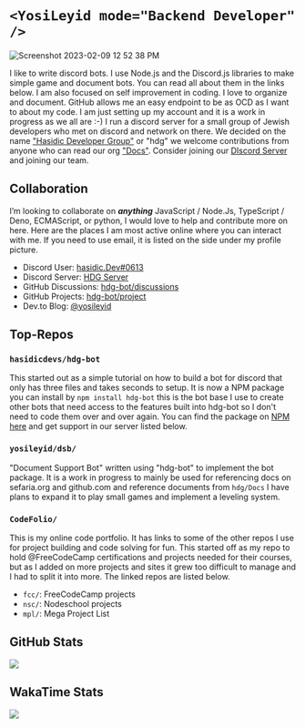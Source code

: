 # `<YosiLeyid mode="Backend Developer" />`

![Screenshot 2023-02-09 12 52 38 PM](https://user-images.githubusercontent.com/14003326/217905523-ace96627-1417-4c8a-bbaf-a9b23248e6d4.png)


I like to write discord bots. I use Node.js and the Discord.js libraries to make simple game and document bots. You can read all about them in the links below. I am also focused on self improvement in coding. I love to organize and document. GitHub allows me an easy endpoint to be as OCD as I want to about my code. I am just setting up my account and it is a work in progress as we all are :-) I run a discord server for a small group of Jewish developers who met on discord and network on there. We decided on the name ["Hasidic Developer Group"](https://github.com/hasidicdevs) or "hdg" we welcome contributions from anyone who can read our org ["Docs"](https://github.com/hasidicdevs/Docs). Consider joining our [DIscord Server](https://discord.gg/KpGXAEnVnv) and joining our team.

## Collaboration

I’m looking to collaborate on **_anything_** JavaScript / Node.Js, TypeScript / Deno, ECMAScript, or python, I would love to help and contribute more on here. Here are the places I am most active online where you can interact with me. If you need to use email, it is listed on the side under my profile picture.

- Discord User: [hasidic.Dev#0613](https://discord.com/user/hasidic.dev#0613)
- Discord Server: [HDG Server](https://discord.gg/KpGXAEnVnv)
- GitHub Discussions: [hdg-bot/discussions](https://github.com/orgs/hasidicdevs/discussions)
- GitHub Projects: [hdg-bot/project](https://github.com/orgs/hasidicdevs/projects/4)
- Dev.to Blog: [@yosileyid](https://dev.to/yosileyid)

## Top-Repos

### `hasidicdevs/hdg-bot`
This started out as a simple tutorial on how to build a bot for discord that only has three files and takes seconds to setup. It is now a NPM package you can install by `npm install hdg-bot` this is the bot base I use to create other bots that need access to the features built into hdg-bot so I don't need to code them over and over again. You can find the package on [NPM here](https://npmjs.com/package/hdg-bot) and get support in our server listed below.

### `yosileyid/dsb/`
"Document Support Bot" written using "hdg-bot" to implement the bot package. It is a work in progress to mainly be used for referencing docs on sefaria.org and github.com and reference documents from `hdg/Docs` I have plans to expand it to play small games and implement a leveling system.

### `CodeFolio/`

This is my online code portfolio. It has links to some of the other repos I use for project building and code solving for fun. This started off as my repo to hold @FreeCodeCamp certifications and projects needed for their courses, but as I added on more projects and sites it grew too difficult to manage and I had to split it into more. The linked repos are listed below.

- `fcc/`: FreeCodeCamp projects
- `nsc/`: Nodeschool projects
- `mpl/`: Mega Project List

## GitHub Stats

<img src="https://github-readme-stats.vercel.app/api?username=yosileyid&show_icons=true&theme=transparent" />

## WakaTime Stats

<img src="https://github-readme-stats.vercel.app/api/wakatime?username=yosileyid&theme=transparent" />
